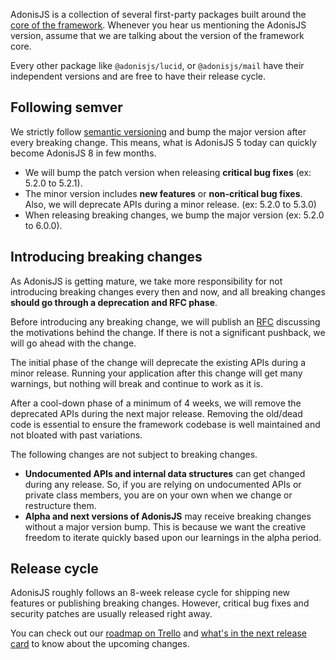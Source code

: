AdonisJS is a collection of several first-party packages built around the [core of the framework](https://github.com/adonisjs/core). Whenever you hear us mentioning the AdonisJS version, assume that we are talking about the version of the framework core.

Every other package like `@adonisjs/lucid`, or `@adonisjs/mail` have their independent versions and are free to have their release cycle.

## Following semver
We strictly follow [semantic versioning](https://semver.org/) and bump the major version after every breaking change. This means, what is AdonisJS 5 today can quickly become AdonisJS 8 in few months.

- We will bump the patch version when releasing **critical bug fixes** (ex: 5.2.0 to 5.2.1).
- The minor version includes **new features** or **non-critical bug fixes**. Also, we will deprecate APIs during a minor release. (ex: 5.2.0 to 5.3.0)
- When releasing breaking changes, we bump the major version (ex: 5.2.0 to 6.0.0).

## Introducing breaking changes
As AdonisJS is getting mature, we take more responsibility for not introducing breaking changes every then and now, and all breaking changes **should go through a deprecation and RFC phase**.

Before introducing any breaking change, we will publish an [RFC](https://github.com/adonisjs/rfcs) discussing the motivations behind the change. If there is not a significant pushback, we will go ahead with the change.

The initial phase of the change will deprecate the existing APIs during a minor release. Running your application after this change will get many warnings, but nothing will break and continue to work as it is.

After a cool-down phase of a minimum of 4 weeks, we will remove the deprecated APIs during the next major release. Removing the old/dead code is essential to ensure the framework codebase is well maintained and not bloated with past variations.

The following changes are not subject to breaking changes.

- **Undocumented APIs and internal data structures** can get changed during any release. So, if you are relying on undocumented APIs or private class members, you are on your own when we change or restructure them.
- **Alpha and next versions of AdonisJS** may receive breaking changes without a major version bump. This is because we want the creative freedom to iterate quickly based upon our learnings in the alpha period.

## Release cycle
AdonisJS roughly follows an 8-week release cycle for shipping new features or publishing breaking changes. However, critical bug fixes and security patches are usually released right away.

You can check out our [roadmap on Trello](https://trello.com/b/3klaHbfP/adonisjs-roadmap) and [what's in the next release card](https://trello.com/c/y8PCAodY/47-september-planning-2021) to know about the upcoming changes.
